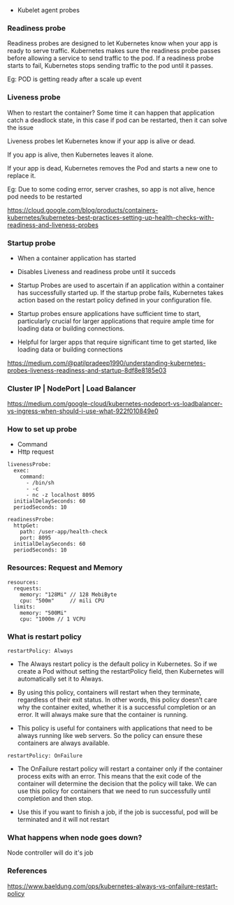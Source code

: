
* Kubelet agent probes

### Readiness probe
Readiness probes are designed to let Kubernetes know when your app is ready to serve traffic. 
Kubernetes makes sure the readiness probe passes before allowing a service to send traffic to the pod. 
If a readiness probe starts to fail, Kubernetes stops sending traffic to the pod until it passes.

Eg: POD is getting ready after a scale up event

### Liveness probe
When to restart the container? Some time it can happen that application catch a deadlock state, in this case if pod can be
restarted, then it can solve the issue

Liveness probes let Kubernetes know if your app is alive or dead. 

If you app is alive, then Kubernetes leaves it alone. 

If your app is dead, Kubernetes removes the Pod and starts a new one to replace it.

Eg: Due to some coding error, server crashes, so app is not alive, hence pod needs to be restarted

https://cloud.google.com/blog/products/containers-kubernetes/kubernetes-best-practices-setting-up-health-checks-with-readiness-and-liveness-probes

### Startup probe
* When a container application has started
* Disables Liveness and readiness probe until it succeds

* Startup Probes are used to ascertain if an application within a container has successfully started up. 
If the startup probe fails, Kubernetes takes action based on the restart policy defined in your configuration file.

* Startup probes ensure applications have sufficient time to start, particularly crucial for larger applications that require ample time for loading data or building connections.

* Helpful for larger apps that require significant time to get started, like loading data or building connections

https://medium.com/@patilpradeep1990/understanding-kubernetes-probes-liveness-readiness-and-startup-8df8e8185e03

### Cluster IP | NodePort | Load Balancer

https://medium.com/google-cloud/kubernetes-nodeport-vs-loadbalancer-vs-ingress-when-should-i-use-what-922f010849e0


### How to set up probe
* Command
* Http request

```
livenessProbe:
  exec:
    command:
      - /bin/sh
      - -c
      - nc -z localhost 8095
  initialDelaySeconds: 60
  periodSeconds: 10
```

```
readinessProbe:
  httpGet:
    path: /user-app/health-check
    port: 8095
  initialDelaySeconds: 60
  periodSeconds: 10
```

### Resources: Request and Memory

```
resources:
  requests:
    memory: "128Mi" // 128 MebiByte
    cpu: "500m"     // mili CPU
  limits:
    memory: "500Mi"
    cpu: "1000m // 1 VCPU
```

### What is restart policy

`restartPolicy: Always`
* The Always restart policy is the default policy in Kubernetes. So if we create a Pod without setting the restartPolicy field, then Kubernetes will automatically set it to Always.

* By using this policy, containers will restart when they terminate, regardless of their exit status. In other words, this policy doesn’t care why the container exited, whether it is a successful completion or an error. It will always make sure that the container is running.

* This policy is useful for containers with applications that need to be always running like web servers. So the policy can ensure these containers are always available.

`restartPolicy: OnFailure`
* The OnFailure restart policy will restart a container only if the container process exits with an error. This means that the exit code of the container will determine the decision that the policy will take. We can use this policy for containers that we need to run successfully until completion and then stop.

* Use this if you want to finish a job, if the job is successful, pod will be terminated and it will not restart


### What happens when node goes down?
Node controller will do it's job



### References
https://www.baeldung.com/ops/kubernetes-always-vs-onfailure-restart-policy